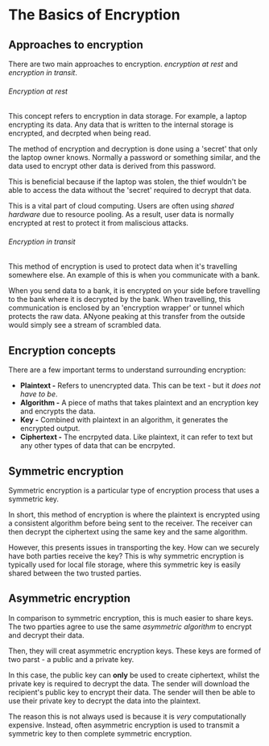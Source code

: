# The Basics of Encryption

## Approaches to encryption

There are two main approaches to encryption. _encryption at rest_ and _encryption in transit_.

###### Encryption at rest

This concept refers to encryption in data storage. For example, a laptop encrypting its data. Any data that is written to the internal storage is encrypted, and decrpted when being read.

The method of encryption and decryption is done using a 'secret' that only the laptop owner knows. Normally a password or something similar, and the data used to encrypt other data is derived from this password.

This is beneficial because if the laptop was stolen, the thief wouldn't be able to access the data without the 'secret' required to decrypt that data.

This is a vital part of cloud computing. Users are often using _shared hardware_ due to resource pooling. As a result, user data is normally encrypted at rest to protect it from maliscious attacks.

###### Encryption in transit

This method of encryption is used to protect data when it's travelling somewhere else. An example of this is when you communicate with a bank.

When you send data to a bank, it is encrypted on your side before travelling to the bank where it is decrypted by the bank. When travelling, this communication is enclosed by an 'encryption wrapper' or tunnel which protects the raw data. ANyone peaking at this transfer from the outside would simply see a stream of scrambled data.

## Encryption concepts

There are a few important terms to understand surrounding encryption:

- **Plaintext -** Refers to unencrypted data. This can be text - but it _does not have to be_.
- **Algorithm -** A piece of maths that takes plaintext and an encryption key and encrypts the data.
- **Key -** Combined with plaintext in an algorithm, it generates the encrypted output.
- **Ciphertext -** The encrpyted data. Like plaintext, it can refer to text but any other types of data that can be encrpyted.

## Symmetric encryption

Symmetric encryption is a particular type of encryption process that uses a symmetric key.

In short, this method of encryption is where the plaintext is encrypted using a consistent algorithm before being sent to the receiver. The receiver can then decrypt the ciphertext using the same key and the same algorithm.

However, this presents issues in transporting the key. How can we securely have both parties receive the key? This is why symmetric encryption is typically used for local file storage, where this symmetric key is easily shared between the two trusted parties.

## Asymmetric encryption

In comparison to symmetric encryption, this is much easier to share keys. The two pparties agree to use the same _asymmetric algorithm_ to encrypt and decrypt their data.

Then, they will creat asymmetric encryption keys. These keys are formed of two parst -  a public and a private key.

In this case, the public key can **only** be used to create ciphertext, whilst the private key is required to decrypt the data. The sender will download the recipient's public key to encrypt their data. The sender will then be able to use their private key to decrypt the data into the plaintext.

The reason this is not always used is because it is _very_ computationally expensive. Instead, often asymmetric encryption is used to transmit a symmetric key to then complete symmetric encryption.
